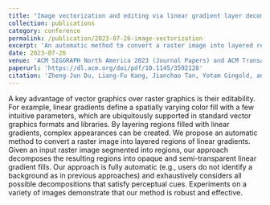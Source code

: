 ```yaml
---
title: "Image vectorization and editing via linear gradient layer decomposition"
collection: publications
category: conference
permalink: /publication/2023-07-26-image-vectorization
excerpt: 'An automatic method to convert a raster image into layered regions of linear gradients.'
date: 2023-07-26
venue: 'ACM SIGGRAPH North America 2023 (Journal Papers) and ACM Transactions on Graphics (TOG)'
paperurl: 'https://dl.acm.org/doi/pdf/10.1145/3592128'
citation: 'Zheng-Jun Du, Liang-Fu Kang, Jianchao Tan, Yotam Gingold, and Kun Xu. 2023. Image vectorization and editing via linear gradient layer decomposition. ACM Trans. Graph. 42, 4, Article 97 (August 2023), 13 pages. https://doi.org/10.1145/3592128'
---
```


A key advantage of vector graphics over raster graphics is their editability. For example, linear gradients define a spatially varying color fill with a few intuitive parameters, which are ubiquitously supported in standard vector graphics formats and libraries. By layering regions filled with linear gradients, complex appearances can be created. We propose an automatic method to convert a raster image into layered regions of linear gradients. Given an input raster image segmented into regions, our approach decomposes the resulting regions into opaque and semi-transparent linear gradient fills. Our approach is fully automatic (e.g., users do not identify a background as in previous approaches) and exhaustively considers all possible decompositions that satisfy perceptual cues. Experiments on a variety of images demonstrate that our method is robust and effective.
